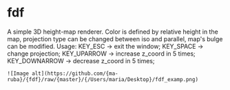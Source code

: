 # fdf
A simple 3D height-map renderer. Color is defined by relative height in the map, projection type can be changed between iso and parallel, map's bulge can be modified.
Usage:
	KEY_ESC -> exit the window;
  KEY_SPACE -> change projection;
  KEY_UPARROW -> increase z_coord in 5 times;
  KEY_DOWNARROW -> decrease z_coord in 5 times;

	![Image alt](https://github.com/{ma-ruba}/{fdf}/raw/{master}/{/Users/maria/Desktop}/fdf_examp.png)
  

